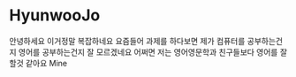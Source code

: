 HyunwooJo
=========
안녕하세요 
이거정말 복잡하네요
요즘들어 과제를 하다보면
제가 컴퓨터를 공부하는건지 
영어를 공부하는건지 잘 모르겠네요
어쩌면 저는 영어영문학과 친구들보다 영어를 잘 할것 같아요
Mine
